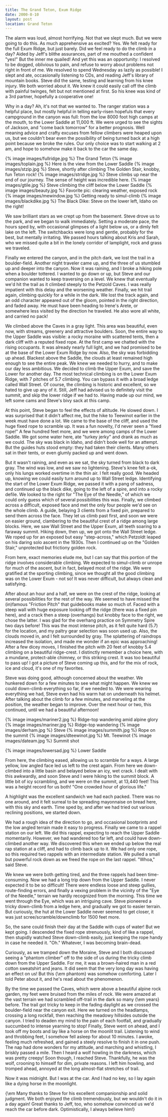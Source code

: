 ```yaml
---
title: The Grand Teton, Exum Ridge
date: 2000-8-10
layout: post
location: Grand Teton
---
```


The alarm was loud, almost horrifying. Not that we slept much. But we were going
to do this. As much apprehensive as excited? Yes. We felt ready for the full
Exum Ridge, but just barely. Did we feel ready to do the climb in a day? Aided
by Jeff's blithe assurances, part of me mouthed a confident "yes!" But the inner
me quailed!  And yet this was an opportunity: I resolved to be dogged, oblivious
to pain, and refuse to worry about problems not right in front of me. We
resolved to spend Wednesday as lazily as possible! I slept and ate, occasionally
listening to CDs, and reading Jeff's library of mountain books.  Steve did the
same, testing and learning from his knee injury. We both worried about it. We
knew it could easily call off the climb with painful twinges, felt but not
mentioned at first.  So his knee was kind of a 3rd partner, hopefully a
cooperative one!


Why in a day? Ah, it's not that we wanted to. The ranger station was a
helpful place, but mostly helpful in telling early-risen hopefuls that
every campground in the canyon was full: from the low 8000 foot high
camps at the mouth, to the Lower Saddle at 11,000 ft.  We were urged
to see the sights of Jackson, and "come back tomorrow" for a better
prognosis. Well meaning advice and crafty excuses from fellow climbers
were heaped upon us, but we couldn't bear even the possibility of
being turned back at a high point because we broke the rules. Our only
choice was to start walking at 2 am, and hope to somehow make it back
to the car the same day.


{% image images/fullridge.jpg %}
The Grand Teton
{% image images/toplain.jpg %}
Here is the view from the Lower Saddle
{% image images/stzip.jpg %}
Steve, shortly after climbing The Golden Stair, knobby, fun Teton rock!
{% image images/stridge.jpg %}
Steve climbs up near the end of our journey. The sense of height was incredible here.
{% image images/gtile.jpg %}
Steve climbing the cliff below the Lower Saddle
{% image images/beauty.jpg %}
Favorite pic: clearing weather, exposed rock
{% image images/mewindow.jpg %}
Getting ready to simul-climb
{% image images/blackdike.jpg %}
The Black Dike: Steve on the lower left, Idaho on the right!


We saw brilliant stars as we crept up from the basement. Steve drove
us to the park, and we began to walk immediately. Setting a moderate
pace, the hours sped by, with occasional glimpses of a light below us,
or a dimly felt lake on the left. The switchbacks were long and
gentle, probably for the best, but mentally irritating.  We passed
hours talking about Kris and Sarah, who we missed quite a bit in the
lonely corridor of lamplight, rock and grass we traveled.


Finally we entered the canyon, and in the pitch dark, we lost the
trail in a boulder-field.  Another night traveler came up, and the
three of us stumbled up and deeper into the canyon. Now it was
raining, and I broke a hiking pole when a boulder tottered. I wanted
to go down or up, but Steve and our companion wanted to keep
traversing on a level.  We knew that eventually we'd hit the trail as
it climbed steeply to the Petzold Caves.  I was really impatient with
this delay and the worsening weather. Finally, we hit trail again,
climbing quickly for a while in the dark. We lost the track again, and
an odd character appeared out of the gloom, pointed in the right
direction, and faded away. He must have been heading to Irene's Arete,
or somewhere less visited by the direction he traveled. He also wore
all white, and carried no pack!



We climbed above the Caves in a gray light. This area was beautiful,
even now, with streams, greenery and attractive boulders. Soon, the
entire way to the Upper Saddle was visible: a rocky moraine with
scattered tents, then a dark cliff with a reputed fixed rope. At the
first camp we chatted with the rising occupants. It was already nearly
full light, and we had promised to be at the base of the Lower Exum
Ridge by now.  Also, the sky was forbidding up ahead. Blackest above
the Saddle, the clouds at least remained high enough to see the entire
peak. We knew we needed to hurry, and to make our day less
ambitious. We decided to climb the Upper Exum, and save the Lower for
another day. The most technical climbing is on the Lower Exum Ridge,
with 7 pitches of 5.7 climbing. You can bypass it with a broad ledge
called Wall Street. Of course, the climbing is historic and excellent,
so we hated to give up any of it. Still, Jeff had advised us to
definitely visit the summit, and skip the lower ridge if we had
to. Having made up our mind, we left some cams and Steve's bivy sack
at this camp.


At this point, Steve began to feel the effects of altitude. He slowed
down. I was surprised that it didn't affect me, but the hike to
Teewinot earlier in the week must have done a lot. We came to the base
of the cliff, and used the huge fixed rope to scramble up. It was a
fun novelty, I'd never seen a "fixed rope!" A few hundred feet more,
and we were among camps of the Lower Saddle. We got some water here,
ate "turkey jerky" and drank as much as we could. The sky was black in
Idaho, and didn't bode well for an attempt. But the guides huts stood
empty: they had taken their clients. Many others sat in their tents,
or even glumly packed up and went down.



But it wasn't raining, and even as we sat, the sky turned from black
to dark gray. The wind was low, and we saw no lightening. Steve's knee
felt a-ok, only his lungs worked overtime in the thin air. I felt
really good. We headed up, knowing we could easily turn around up to
Wall Street ledge. Identifying the start of the Lower Exum Ridge, we
passed it with a pang of sadness, and continued up the black dike,
going to the left of a spire, and into a rocky defile. We looked to
the right for "The Eye of the Needle," of which we could only guess
which of several possibilities this was. Finally, we climbed across a
difficult, exposed face and met the only four people we'd see on the
whole climb.  A guide, belaying 3 clients from a fixed pin, prepared
to send them across the face.  They let us climb past first, and soon
we were on easier ground, clambering to the beautiful crest of a ridge
among large blocks. Here, we saw Wall Street and the Upper Exum, all
teeth soaring to a faraway summit. Hiking down, then up, we got onto
the Wall Street ledge. We roped up for an exposed but easy
"step-across," which Petzoldt leaped on his daring solo ascent in the
1930s. Then I continued up on the "Golden Stair," unprotected but
frictiony golden rock.


From here, exact memories elude me, but I can say that this portion of
the ridge involves considerable climbing. We expected to simul-climb
or unrope for much of the ascent, but in fact, belayed most of the
ridge. We were gratified at the sporting climbing, since we thought
all the good climbing was on the Lower Exum - not so!  It was never
difficult, but always clean and satisfying.


After about an hour and a half, we were on the crest of the ridge,
looking at several possibilities for the rest of the way. We seemed to
have missed the (in)famous "Friction Pitch" that guidebooks make so
much of. Faced with a steep wall with huge exposure looking off the
ridge (there was a fixed pin here), and a crack then a steep
(overhangs) but knobby face to the right, we chose the latter. I was
glad for the overhang practice on Symmetry Spire two days before! This
was the most intense pitch, as it felt quite hard (5.7) for the
location, and my paltry gear selection was soon used up. Also, the
clouds moved in, and I felt surrounded by gray. The splattering of
raindrops increased the isolation, and made me wonder if an epic was
approaching! After a few dicey moves, I finished the pitch with 20
feet of knobby 5.4 climbing on a beautiful ridge-crest. I distinctly
remember a choice here, with a mundane, protect-able chimney, or this
striking crest.  It was too beautiful to pass up! I got a picture of
Steve coming up this, and for the mix of rock, ice and cloud, it's one
of my favorites.


Steve was doing good, although concerned about the weather. We
hunkered down for a few minutes to see what might happen. We knew we
could down-climb everything so far, if we needed to. We were wearing
everything we had, Steve even had his warm hat on underneath his
helmet. After talking about the climb for a few minutes, and
marveling at the position, the weather began to improve. Over the
next hour or two, this continued, until we had a beautiful afternoon!

{% image images/mariner2.jpg %}
Ridge-top wandering amid alpine glory
{% image images/mariner.jpg %}
Ridge-top wandering
{% image images/derham.jpg %}
Steve
{% image images/summith.jpg %}
Rope on the summit
{% image images/dteewinot.jpg %}
Mt. Teewinot
{% image images/dateam.jpg %}
Summit shot

{% image images/lowersad.jpg %}
Lower Saddle


From here, the climbing eased, allowing us to scramble for a ways. A
large yellow, low angled face led us left to the crest again. From
here we down-climbed into a little basin and belayed below an icy, wet
crack. I dealt with this awkwardly, and soon Steve and I were hiking
to the summit block. A little bit of icy scrambling, and we were on
the summit, at 13,440 feet! This was a height record for us both! "One
crowded hour of glorious life."


A highlight was the excellent sandwich we had each packed. There was
no one around, and it felt surreal to be spreading mayonnaise on bread
here, with this sky and earth.  Time sped by, and after we had tried
out various reclining positions, we started down.


We had a rough idea of the direction to go, and occasional bootprints
and the low angled terrain made it easy to progress. Finally we came
to a rappel station on our left. We did this rappel, expecting to
reach the Upper Saddle momentarily.  However, we had wandered too far
left, and could have down-climbed another way.  We discovered this when
we ended up below the real rap station at a cliff, and had to climb
back up to it. We had only one rope, so this required two rappels with
an intermediate station. We pulled a small but powerful rock down as
we freed the rope on the last rappel. "Whoa," said Steve.


We knew we were both getting tired, and the three rappels had been
time-consuming.  Now we had a long trip down from the Upper Saddle. I
never expected it to be so difficult! There were endless loose and
steep gullies, route-finding errors, and finally a vexing problem in
the vicinity of the "Eye of the Needle," terrain we hardly recognized
from the morning. This time we went through the Eye, which was an
intriguing cave. Steve pioneered a tricky down-climb from a ledge here,
and gradually we got to easier terrain. But curiously, the hut at the
Lower Saddle never seemed to get closer, it was just
scree/scramble/downclimb for 1500 feet more.


So, the sane could finish their day at the Saddle with cups of water!
But we kept going. I descended the fixed rope strenuously, kind of
like a rappel, then stupidly watched Steve down-climb easily, just
keeping the rope handy in case he needed it.  "Oh." Whatever, I was
becoming brain-dead.


Curiously, as we tramped down the Moraine, Steve and I both discussed
seeing a "phantom climber" off to the side of us during the tricky
climb down from the Upper Saddle.  For me, it was a brown-haired man
in a red cotton sweatshirt and jeans. It did seem that the very long
day was having an effect on us! But this {\em phantom} was somehow
comforting. Later I told Peter about it, and he's read about the
phenomenon.


By the time we passed the Caves, which were above a beautiful alpine
rock garden, my feet were bruised from the miles of rock. We were
amazed at the vast terrain we had scrambled off-trail in the dark so
many {\em years} before. The trail got tricky to keep in the fading
daylight as we crossed the boulder-field near the canyon exit. Here we
turned on the headlamps, crossing a long rockfall, then reaching the
meadowy hillsides outside the canyon. I tried to deaden my mind to
the pain of each footfall, and gradually succumbed to intense yearning
to stop! Finally, Steve went on ahead, and I took off my boots and lay
like a horse on the moonlit trail. Listening to wind and throbbing
feet, I somehow fell asleep for about 10 minutes.  I awoke, feeling
much refreshed, and gained a steely resolve to finish it in one
push. The nap had done wonders for my attitude, and marching and
whistling, I briskly passed a mile. Then I heard a wolf howling in the
darkness, which was pretty creepy! Soon though, I reached
Steve. Thankfully, he was the wolf, crooning to himself for dim,
private reasons. I left him howling, and tromped ahead, annoyed at the
long almost-flat stretches of trail.


Now it was midnight. But I was at the car.  And I had no key, so I lay
again like a dying horse in the moonlight.


{\em Many thanks to Steve for his excellent companionship and solid
judgment. We both enjoyed the climb tremendously, but we wouldn't do
it in a day again! Great thanks to Jeff, too, who somehow convinced us
we'd reach the car before dark.  Optimistically, I always believe
him!}



